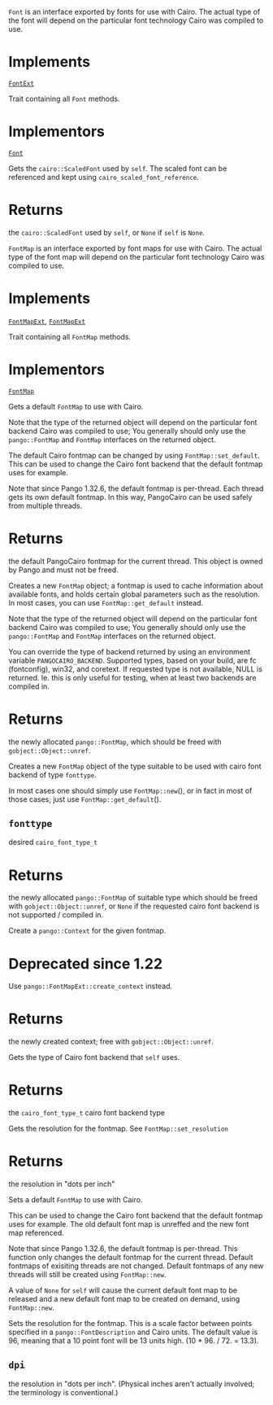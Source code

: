 <!-- file * -->
<!-- struct Font -->
`Font` is an interface exported by fonts for
use with Cairo. The actual type of the font will depend
on the particular font technology Cairo was compiled to use.

# Implements

[`FontExt`](trait.FontExt.html)
<!-- trait FontExt -->
Trait containing all `Font` methods.

# Implementors

[`Font`](struct.Font.html)
<!-- trait FontExt::fn get_scaled_font -->
Gets the `cairo::ScaledFont` used by `self`.
The scaled font can be referenced and kept using
`cairo_scaled_font_reference`.

# Returns

the `cairo::ScaledFont` used by `self`,
 or `None` if `self` is `None`.
<!-- struct FontMap -->
`FontMap` is an interface exported by font maps for
use with Cairo. The actual type of the font map will depend
on the particular font technology Cairo was compiled to use.

# Implements

[`FontMapExt`](trait.FontMapExt.html), [`FontMapExt`](trait.FontMapExt.html)
<!-- trait FontMapExt -->
Trait containing all `FontMap` methods.

# Implementors

[`FontMap`](struct.FontMap.html)
<!-- impl FontMap::fn get_default -->
Gets a default `FontMap` to use with Cairo.

Note that the type of the returned object will depend
on the particular font backend Cairo was compiled to use;
You generally should only use the `pango::FontMap` and
`FontMap` interfaces on the returned object.

The default Cairo fontmap can be changed by using
`FontMap::set_default`. This can be used to
change the Cairo font backend that the default fontmap
uses for example.

Note that since Pango 1.32.6, the default fontmap is per-thread.
Each thread gets its own default fontmap. In this way,
PangoCairo can be used safely from multiple threads.

# Returns

the default PangoCairo fontmap
 for the current thread. This object is owned by Pango and must not be freed.
<!-- impl FontMap::fn new -->
Creates a new `FontMap` object; a fontmap is used
to cache information about available fonts, and holds
certain global parameters such as the resolution.
In most cases, you can use `FontMap::get_default`
instead.

Note that the type of the returned object will depend
on the particular font backend Cairo was compiled to use;
You generally should only use the `pango::FontMap` and
`FontMap` interfaces on the returned object.

You can override the type of backend returned by using an
environment variable `PANGOCAIRO_BACKEND`. Supported types,
based on your build, are fc (fontconfig), win32, and coretext.
If requested type is not available, NULL is returned. Ie.
this is only useful for testing, when at least two backends
are compiled in.

# Returns

the newly allocated `pango::FontMap`,
 which should be freed with `gobject::Object::unref`.
<!-- impl FontMap::fn new_for_font_type -->
Creates a new `FontMap` object of the type suitable
to be used with cairo font backend of type `fonttype`.

In most cases one should simply use `FontMap::new`(),
or in fact in most of those cases, just use
`FontMap::get_default`().
## `fonttype`
desired `cairo_font_type_t`

# Returns

the newly allocated
 `pango::FontMap` of suitable type which should be freed
 with `gobject::Object::unref`, or `None` if the requested
 cairo font backend is not supported / compiled in.
<!-- trait FontMapExt::fn create_context -->
Create a `pango::Context` for the given fontmap.

# Deprecated since 1.22

Use `pango::FontMapExt::create_context` instead.

# Returns

the newly created context; free with `gobject::Object::unref`.
<!-- trait FontMapExt::fn get_font_type -->
Gets the type of Cairo font backend that `self` uses.

# Returns

the `cairo_font_type_t` cairo font backend type
<!-- trait FontMapExt::fn get_resolution -->
Gets the resolution for the fontmap. See `FontMap::set_resolution`

# Returns

the resolution in "dots per inch"
<!-- trait FontMapExt::fn set_default -->
Sets a default `FontMap` to use with Cairo.

This can be used to change the Cairo font backend that the
default fontmap uses for example. The old default font map
is unreffed and the new font map referenced.

Note that since Pango 1.32.6, the default fontmap is per-thread.
This function only changes the default fontmap for
the current thread. Default fontmaps of exisiting threads
are not changed. Default fontmaps of any new threads will
still be created using `FontMap::new`.

A value of `None` for `self` will cause the current default
font map to be released and a new default font
map to be created on demand, using `FontMap::new`.
<!-- trait FontMapExt::fn set_resolution -->
Sets the resolution for the fontmap. This is a scale factor between
points specified in a `pango::FontDescription` and Cairo units. The
default value is 96, meaning that a 10 point font will be 13
units high. (10 * 96. / 72. = 13.3).
## `dpi`
the resolution in "dots per inch". (Physical inches aren't actually
 involved; the terminology is conventional.)

